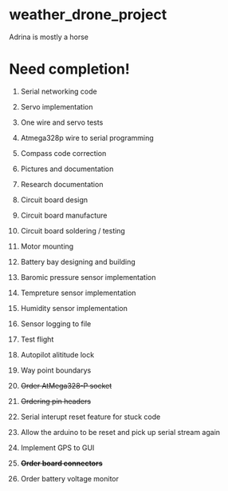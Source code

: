 weather_drone_project
=====================

Adrina is mostly a horse


Need completion!
================

1)  Serial networking code

2)  Servo implementation

3)  One wire and servo tests

4)  Atmega328p wire to serial programming

5)  Compass code correction

6)  Pictures and documentation

7)  Research documentation

8)  Circuit board design

9)  Circuit board manufacture

10) Circuit board soldering / testing

11) Motor mounting

12) Battery bay designing and building

13) Baromic pressure sensor implementation

14) Tempreture sensor implementation

15) Humidity sensor implementation

16) Sensor logging to file

17) Test flight

18) Autopilot alititude lock

19) Way point boundarys

20) ~~Order AtMega328-P socket~~

21) ~~Ordering pin headers~~

22) Serial interupt reset feature for stuck code

23) Allow the arduino to be reset and pick up serial stream again

24) Implement GPS to GUI

25) **~~Order board connectors~~**

26) Order battery voltage monitor
